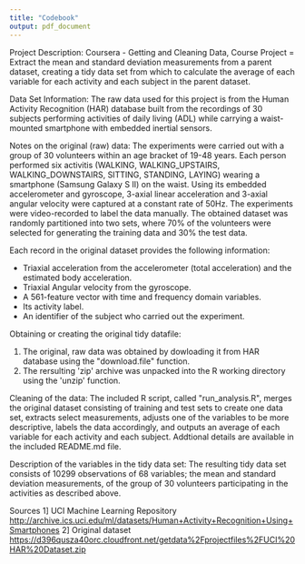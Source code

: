 ```yaml
---
title: "Codebook"
output: pdf_document
---
```


Project Description:
Coursera - Getting and Cleaning Data, Course Project = Extract the mean and standard deviation measurements from a parent dataset, creating a tidy data set from which to calculate the average of each variable for each activity and each subject in the parent dataset. 


Data Set Information:
The raw data used for this project is from the Human Activity Recognition (HAR) database built from the recordings of 30 subjects performing activities of daily living (ADL) while carrying a waist-mounted smartphone with embedded inertial sensors.


Notes on the original (raw) data:
The experiments were carried out with a group of 30 volunteers within an age bracket of 19-48 years. Each person performed six activitis (WALKING, WALKING_UPSTAIRS, WALKING_DOWNSTAIRS, SITTING, STANDING, LAYING) wearing a smartphone (Samsung Galaxy S II) on the waist. Using its embedded accelerometer and gyroscope, 3-axial linear acceleration and 3-axial angular velocity were captured at a constant rate of 50Hz. The experiments were video-recorded to label the data manually. The obtained dataset was randomly partitioned into two sets, where 70% of the volunteers were selected for generating the training data and 30% the test data.

Each record in the original dataset provides the following information:
- Triaxial acceleration from the accelerometer (total acceleration) and the estimated body acceleration.
- Triaxial Angular velocity from the gyroscope.
- A 561-feature vector with time and frequency domain variables.
- Its activity label.
- An identifier of the subject who carried out the experiment. 


Obtaining or creating the original tidy datafile:
1. The original, raw data was obtained by dowloading it from HAR  database using the "download.file" function.
2. The rersulting 'zip' archive was unpacked into the R working directory using the 'unzip' function.


Cleaning of the data:
The included R script, called "run_analysis.R", merges the original dataset consisting of training and test sets to create one data set, extracts select measurements, adjusts one of the variables to be more descriptive, labels the data accordingly, and outputs an average of each variable for each activity and each subject. Addtional details are available in the included README.md file.

Description of the variables in the tidy data set:
The resulting tidy data set consists of 10299 observations of
68 variables; the mean and standard deviation measurements, 
of the group of 30 volunteers participating in the activities
as described above.

Sources
1] UCI Machine Learning Repository
http://archive.ics.uci.edu/ml/datasets/Human+Activity+Recognition+Using+Smartphones
2] Original dataset
https://d396qusza40orc.cloudfront.net/getdata%2Fprojectfiles%2FUCI%20HAR%20Dataset.zip

